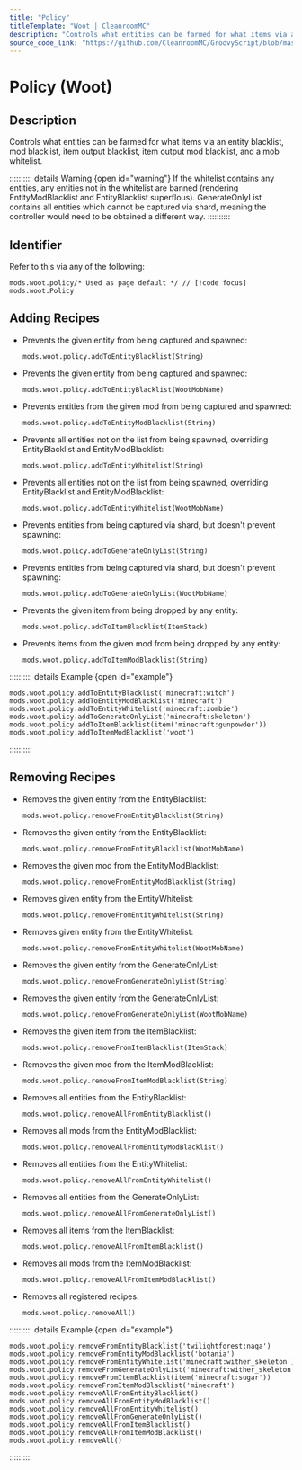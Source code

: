 ```yaml
---
title: "Policy"
titleTemplate: "Woot | CleanroomMC"
description: "Controls what entities can be farmed for what items via an entity blacklist, mod blacklist, item output blacklist, item output mod blacklist, and a mob whitelist."
source_code_link: "https://github.com/CleanroomMC/GroovyScript/blob/master/src/main/java/com/cleanroommc/groovyscript/compat/mods/woot/Policy.java"
---
```


# Policy (Woot)

## Description

Controls what entities can be farmed for what items via an entity blacklist, mod blacklist, item output blacklist, item output mod blacklist, and a mob whitelist.

:::::::::: details Warning {open id="warning"}
If the whitelist contains any entities, any entities not in the whitelist are banned (rendering EntityModBlacklist and EntityBlacklist superflous). GenerateOnlyList contains all entities which cannot be captured via shard, meaning the controller would need to be obtained a different way.
::::::::::

## Identifier

Refer to this via any of the following:

```groovy:no-line-numbers {1}
mods.woot.policy/* Used as page default */ // [!code focus]
mods.woot.Policy
```


## Adding Recipes

- Prevents the given entity from being captured and spawned:

    ```groovy:no-line-numbers
    mods.woot.policy.addToEntityBlacklist(String)
    ```

- Prevents the given entity from being captured and spawned:

    ```groovy:no-line-numbers
    mods.woot.policy.addToEntityBlacklist(WootMobName)
    ```

- Prevents entities from the given mod from being captured and spawned:

    ```groovy:no-line-numbers
    mods.woot.policy.addToEntityModBlacklist(String)
    ```

- Prevents all entities not on the list from being spawned, overriding EntityBlacklist and EntityModBlacklist:

    ```groovy:no-line-numbers
    mods.woot.policy.addToEntityWhitelist(String)
    ```

- Prevents all entities not on the list from being spawned, overriding EntityBlacklist and EntityModBlacklist:

    ```groovy:no-line-numbers
    mods.woot.policy.addToEntityWhitelist(WootMobName)
    ```

- Prevents entities from being captured via shard, but doesn't prevent spawning:

    ```groovy:no-line-numbers
    mods.woot.policy.addToGenerateOnlyList(String)
    ```

- Prevents entities from being captured via shard, but doesn't prevent spawning:

    ```groovy:no-line-numbers
    mods.woot.policy.addToGenerateOnlyList(WootMobName)
    ```

- Prevents the given item from being dropped by any entity:

    ```groovy:no-line-numbers
    mods.woot.policy.addToItemBlacklist(ItemStack)
    ```

- Prevents items from the given mod from being dropped by any entity:

    ```groovy:no-line-numbers
    mods.woot.policy.addToItemModBlacklist(String)
    ```

:::::::::: details Example {open id="example"}
```groovy:no-line-numbers
mods.woot.policy.addToEntityBlacklist('minecraft:witch')
mods.woot.policy.addToEntityModBlacklist('minecraft')
mods.woot.policy.addToEntityWhitelist('minecraft:zombie')
mods.woot.policy.addToGenerateOnlyList('minecraft:skeleton')
mods.woot.policy.addToItemBlacklist(item('minecraft:gunpowder'))
mods.woot.policy.addToItemModBlacklist('woot')
```

::::::::::

## Removing Recipes

- Removes the given entity from the EntityBlacklist:

    ```groovy:no-line-numbers
    mods.woot.policy.removeFromEntityBlacklist(String)
    ```

- Removes the given entity from the EntityBlacklist:

    ```groovy:no-line-numbers
    mods.woot.policy.removeFromEntityBlacklist(WootMobName)
    ```

- Removes the given mod from the EntityModBlacklist:

    ```groovy:no-line-numbers
    mods.woot.policy.removeFromEntityModBlacklist(String)
    ```

- Removes given entity from the EntityWhitelist:

    ```groovy:no-line-numbers
    mods.woot.policy.removeFromEntityWhitelist(String)
    ```

- Removes given entity from the EntityWhitelist:

    ```groovy:no-line-numbers
    mods.woot.policy.removeFromEntityWhitelist(WootMobName)
    ```

- Removes the given entity from the GenerateOnlyList:

    ```groovy:no-line-numbers
    mods.woot.policy.removeFromGenerateOnlyList(String)
    ```

- Removes the given entity from the GenerateOnlyList:

    ```groovy:no-line-numbers
    mods.woot.policy.removeFromGenerateOnlyList(WootMobName)
    ```

- Removes the given item from the ItemBlacklist:

    ```groovy:no-line-numbers
    mods.woot.policy.removeFromItemBlacklist(ItemStack)
    ```

- Removes the given mod from the ItemModBlacklist:

    ```groovy:no-line-numbers
    mods.woot.policy.removeFromItemModBlacklist(String)
    ```

- Removes all entities from the EntityBlacklist:

    ```groovy:no-line-numbers
    mods.woot.policy.removeAllFromEntityBlacklist()
    ```

- Removes all mods from the EntityModBlacklist:

    ```groovy:no-line-numbers
    mods.woot.policy.removeAllFromEntityModBlacklist()
    ```

- Removes all entities from the EntityWhitelist:

    ```groovy:no-line-numbers
    mods.woot.policy.removeAllFromEntityWhitelist()
    ```

- Removes all entities from the GenerateOnlyList:

    ```groovy:no-line-numbers
    mods.woot.policy.removeAllFromGenerateOnlyList()
    ```

- Removes all items from the ItemBlacklist:

    ```groovy:no-line-numbers
    mods.woot.policy.removeAllFromItemBlacklist()
    ```

- Removes all mods from the ItemModBlacklist:

    ```groovy:no-line-numbers
    mods.woot.policy.removeAllFromItemModBlacklist()
    ```

- Removes all registered recipes:

    ```groovy:no-line-numbers
    mods.woot.policy.removeAll()
    ```

:::::::::: details Example {open id="example"}
```groovy:no-line-numbers
mods.woot.policy.removeFromEntityBlacklist('twilightforest:naga')
mods.woot.policy.removeFromEntityModBlacklist('botania')
mods.woot.policy.removeFromEntityWhitelist('minecraft:wither_skeleton')
mods.woot.policy.removeFromGenerateOnlyList('minecraft:wither_skeleton')
mods.woot.policy.removeFromItemBlacklist(item('minecraft:sugar'))
mods.woot.policy.removeFromItemModBlacklist('minecraft')
mods.woot.policy.removeAllFromEntityBlacklist()
mods.woot.policy.removeAllFromEntityModBlacklist()
mods.woot.policy.removeAllFromEntityWhitelist()
mods.woot.policy.removeAllFromGenerateOnlyList()
mods.woot.policy.removeAllFromItemBlacklist()
mods.woot.policy.removeAllFromItemModBlacklist()
mods.woot.policy.removeAll()
```

::::::::::
